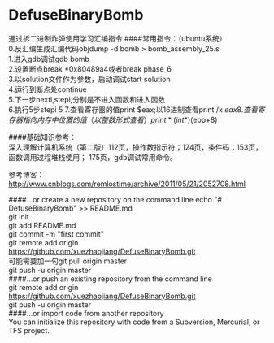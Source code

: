 # DefuseBinaryBomb
通过拆二进制炸弹使用学习汇编指令
####常用指令：（ubuntu系统）    
0.反汇编生成汇编代码objdump -d bomb > bomb_assembly_25.s    
1.进入gdb调试gdb bomb    
2.设置断点break \*0x80489a4或者break phase_6    
3.以solution文件作为参数，启动调试start solution    
4.运行到断点处continue     
5.下一步nexti,stepi,分别是不进入函数和进入函数    
6.执行5步stepi  5
7.查看寄存器的值print $eax;以16进制查看print /x $eax     
8.查看寄存器指向内存中位置的值（以整数形式查看）print *(int*) ($ebp+8)     
     
####基础知识参考：     
深入理解计算机系统（第二版）112页，操作数指示符；124页，条件码；153页，函数调用过程堆栈使用；
175页，gdb调试常用命令。   
     
参考博客：http://www.cnblogs.com/remlostime/archive/2011/05/21/2052708.html
    
    
    
    
    
    
    
    
####…or create a new repository on the command line
echo "# DefuseBinaryBomb" >> README.md   
git init    
git add README.md    
git commit -m "first commit"    
git remote add origin https://github.com/xuezhaojiang/DefuseBinaryBomb.git    
可能需要加一句git pull origin master     
git push -u origin master    
####…or push an existing repository from the command line    
git remote add origin https://github.com/xuezhaojiang/DefuseBinaryBomb.git    
git push -u origin master     
####…or import code from another repository     
You can initialize this repository with code from a Subversion, Mercurial, or TFS project.       
